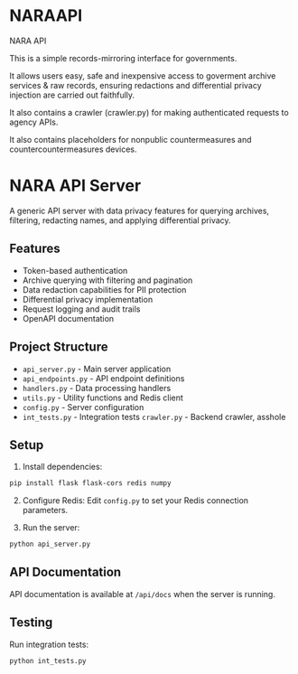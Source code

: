 # NARAAPI
NARA API

This is a simple records-mirroring interface for governments.

It allows users easy, safe and inexpensive access to goverment archive services & raw records, ensuring redactions and differential privacy injection are carried out faithfully.

It also contains a crawler (crawler.py) for making authenticated requests to agency APIs.

It also contains placeholders for nonpublic countermeasures and countercountermeasures devices.
# NARA API Server

A generic API server with data privacy features for querying archives, filtering, redacting names, and applying differential privacy.

## Features

- Token-based authentication
- Archive querying with filtering and pagination
- Data redaction capabilities for PII protection
- Differential privacy implementation
- Request logging and audit trails
- OpenAPI documentation

## Project Structure

- `api_server.py` - Main server application
- `api_endpoints.py` - API endpoint definitions
- `handlers.py` - Data processing handlers
- `utils.py` - Utility functions and Redis client
- `config.py` - Server configuration
- `int_tests.py` - Integration tests
  `crawler.py` - Backend crawler, asshole

## Setup

1. Install dependencies:
```bash
pip install flask flask-cors redis numpy
```

2. Configure Redis:
Edit `config.py` to set your Redis connection parameters.

3. Run the server:
```bash
python api_server.py
```

## API Documentation

API documentation is available at `/api/docs` when the server is running.

## Testing

Run integration tests:
```bash
python int_tests.py
```
